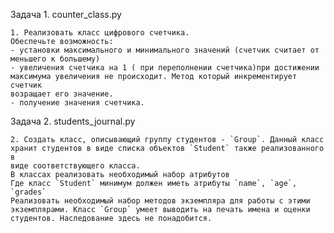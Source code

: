 Задача 1.  counter_class.py

    1. Реализовать класс цифрового счетчика.
    Обеспечьте возможность:
    - установки максимального и минимального значений (счетчик считает от 
    меньшего к большему) 
    - увеличения счетчика на 1 ( при переполнении счетчика)при достижении 
    максимума увеличения не происходит. Метод который инкрементирует счетчик 
    возращает его значение. 
    - получение значения счетчика.

Задача 2. students_journal.py

    2. Создать класс, описывающий группу студентов - `Group`. Данный класс 
    хранит студентов в виде списка объектов `Student` также реализованного в 
    виде соответствующего класса.
    В классах реализовать необходимый набор атрибутов
    Где класс `Student` минимум должен иметь атрибуты `name`, `age`, `grades`
    Реализовать необходимый набор методов экземпляра для работы с этими 
    экземплярами. Класс `Group` умеет выводить на печать имена и оценки 
    студентов. Наследование здесь не понадобится.